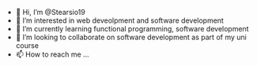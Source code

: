 - 👋 Hi, I’m @Stearsio19
- 👀 I’m interested in web deveolpment and software development 
- 🌱 I’m currently learning functional programming, software development
- 💞️ I’m looking to collaborate on software development as part of my uni course
- 📫 How to reach me ...

<!---
Stearsio19/Stearsio19 is a ✨ special ✨ repository because its `README.md` (this file) appears on your GitHub profile.
You can click the Preview link to take a look at your changes.
--->
